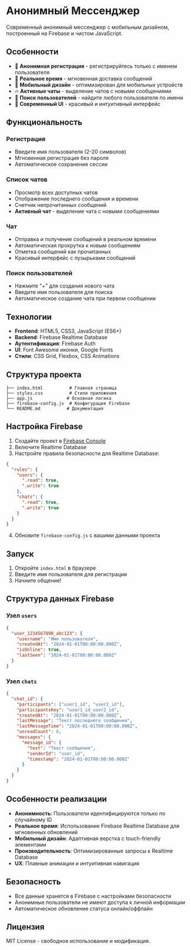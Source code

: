 # Анонимный Мессенджер

Современный анонимный мессенджер с мобильным дизайном, построенный на Firebase и чистом JavaScript.

## Особенности

- 🔐 **Анонимная регистрация** - регистрируйтесь только с именем пользователя
- 💬 **Реальное время** - мгновенная доставка сообщений
- 📱 **Мобильный дизайн** - оптимизирован для мобильных устройств
- 🔥 **Активные чаты** - выделение чатов с новыми сообщениями
- 👥 **Поиск пользователей** - найдите любого пользователя по имени
- 🎨 **Современный UI** - красивый и интуитивный интерфейс

## Функциональность

### Регистрация
- Введите имя пользователя (2-20 символов)
- Мгновенная регистрация без пароля
- Автоматическое сохранение сессии

### Список чатов
- Просмотр всех доступных чатов
- Отображение последнего сообщения и времени
- Счетчик непрочитанных сообщений
- **Активный чат** - выделение чата с новыми сообщениями

### Чат
- Отправка и получение сообщений в реальном времени
- Автоматическая прокрутка к новым сообщениям
- Отметка сообщений как прочитанных
- Красивый интерфейс с пузырьками сообщений

### Поиск пользователей
- Нажмите "+" для создания нового чата
- Введите имя пользователя для поиска
- Автоматическое создание чата при первом сообщении

## Технологии

- **Frontend**: HTML5, CSS3, JavaScript (ES6+)
- **Backend**: Firebase Realtime Database
- **Аутентификация**: Firebase Auth
- **UI**: Font Awesome иконки, Google Fonts
- **Стили**: CSS Grid, Flexbox, CSS Animations

## Структура проекта

```
├── index.html          # Главная страница
├── styles.css          # Стили приложения
├── app.js             # Основная логика
├── firebase-config.js  # Конфигурация Firebase
└── README.md          # Документация
```

## Настройка Firebase

1. Создайте проект в [Firebase Console](https://console.firebase.google.com/)
2. Включите Realtime Database
3. Настройте правила безопасности для Realtime Database:

```json
{
  "rules": {
    "users": {
      ".read": true,
      ".write": true
    },
    "chats": {
      ".read": true,
      ".write": true
    }
  }
}
```

4. Обновите `firebase-config.js` с вашими данными проекта

## Запуск

1. Откройте `index.html` в браузере
2. Введите имя пользователя для регистрации
3. Начните общение!

## Структура данных Firebase

### Узел `users`
```json
{
  "user_1234567890_abc123": {
    "username": "Имя пользователя",
    "createdAt": "2024-01-01T00:00:00.000Z",
    "isOnline": true,
    "lastSeen": "2024-01-01T00:00:00.000Z"
  }
}
```

### Узел `chats`
```json
{
  "chat_id": {
    "participants": ["user1_id", "user2_id"],
    "participantsKey": "user1_id_user2_id",
    "createdAt": "2024-01-01T00:00:00.000Z",
    "lastMessage": "Текст последнего сообщения",
    "lastMessageTime": "2024-01-01T00:00:00.000Z",
    "unreadCount": 0,
    "messages": {
      "message_id": {
        "text": "Текст сообщения",
        "senderId": "user_id",
        "timestamp": "2024-01-01T00:00:00.000Z"
      }
    }
  }
}
```

## Особенности реализации

- **Анонимность**: Пользователи идентифицируются только по случайному ID
- **Реальное время**: Использование Firebase Realtime Database для мгновенных обновлений
- **Мобильный дизайн**: Адаптивная верстка с touch-friendly элементами
- **Производительность**: Оптимизированные запросы к Realtime Database
- **UX**: Плавные анимации и интуитивная навигация

## Безопасность

- Все данные хранятся в Firebase с настройками безопасности
- Анонимные пользователи не имеют доступа к личной информации
- Автоматическое обновление статуса онлайн/оффлайн

## Лицензия

MIT License - свободное использование и модификация. 